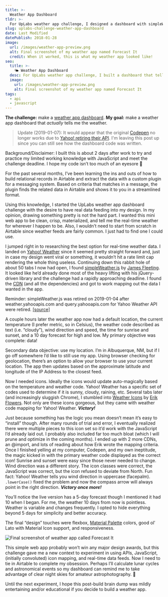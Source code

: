 ```yaml
---
title: >-
  Weather App Dashboard
tldr: >-
  For UpLabs weather app challenge, I designed a dashboard with simpleWeather.js that told the week's forecast.
slug: uplabs-challenge-weather-app-dashboard
date: Last Modified
datePublish: 2018-01-28
image:
  url: /images/weather-app-preview.png
  alt: Final screenshot of my weather app named Forecast It
  credit: When it worked, this is what my weather app looked like!
seo:
  title: >-
    🌤 Weather App Dashboard
  desc: For UpLabs weather app challenge, I built a dashboard that tells me the weather with the legacy Yahoo! API.
  image:
    url: /images/weather-app-preview.png
    alt: Final screenshot of my weather app named Forecast It
tags:
  - api
  - javascript
---
```


**The challenge:** make a [weather app dashboard](https://www.uplabs.com/challenges/weather-app-challenge). **My goal:** make a weather app dashboard that *actually* tells me the weather.

> Update (2019-01-07): It would appear that the original [Codepen](https://codepen.io/m2creates/pen/ypdemZ) no longer works due to [Yahoo! retiring their API](https://github.com/monkeecreate/jquery.simpleWeather/issues/308). I'm leaving this post up since you can still see how the dashboard code was written.

Background/Disclaimer: I built this is about 2 days after work to try and practice my limited working knowledge with JavaScript and meet the challenge deadline. I hope my code isn’t too much of an eyesore 🤗

For the past several months, I’ve been learning the ins and outs of how to build relational records in Airtable and extract the data with a custom plugin for a messaging system. Based on criteria that matches in a message, the plugin finds the related data in Airtable and shows it to you in a streamlined format.

Using this knowledge, I started the UpLabs weather app dashboard challenge with the desire to have real data feeding into my design. In my opinion, drawing something pretty is not the hard part. I wanted this mini web app to be clean, crisp, materialized, and tell me the real-time weather for wherever I happen to be. Also, I wouldn’t need to start from scratch in Airtable since weather feeds are fairly common. I just had to find one I could use.

I jumped right in to researching the best option for real-time weather data. I landed on [Yahoo! Weather](https://developer.yahoo.com/weather/documentation.html) since it seemed pretty straight forward and, just in case my design went viral or something, it wouldn’t hit a rate limit cap rendering the whole thing useless. Continuing down this rabbit hole of about 50 tabs I now had open, I found [simpleWeather.js](https://monkeecreate.github.io/jquery.simpleWeather/) by [James Fleeting](https://twitter.com/fleetingftw). It looked like he’d already done most of the heavy lifting with his jQuery-driven library and the challenge had a rapidly approaching deadline. I found the [CDN](https://cdnjs.com/libraries/jquery.simpleWeather) (and all the dependencies) and got to work mapping out the data I wanted in the app.

Reminder: simpleWeather.js was retired on 2019-01-04 after weather.yahooapis.com and query.yahooapis.com for Yahoo Weather API were retired. [[source]](https://github.com/monkeecreate/jquery.simpleWeather/issues/308)

A couple hours later the weather app now had a default location, the current temperature (I prefer metric, so in Celsius), the weather code described as text (i.e. “cloudy”), wind direction and speed, the time for sunrise and sunset, and a 10 day forecast for high and low. My primary objective was complete: data!

Secondary data objective: use my location. I’m in Albuquerque, NM, but if I go off somewhere I’d like to still use my app. Using browser checking for geolocation, there’s an option to allow your browser to use your current location. The app then updates based on the approximate latitude and longitude of the IP Address to the closest feed.

Now I needed icons. Ideally the icons would update auto-magically based on the temperature and weather code. Yahoo! Weather has a specific set of codes used to determine if it is sunny, cloudy, raining, etc. Several tabs later (and increasingly sluggish Chrome), I stumbled into [Weather Icons](http://erikflowers.github.io/weather-icons/) by [Erik Flowers](https://twitter.com/erik_flowers). Not only are these icons gorgeous, but they came with weather code mapping for Yahoo! Weather. ***Victory!***

Just because something has the logic you mean doesn’t mean it’s easy to “install” though. After many rounds of trial and error, I eventually realized there were multiple pieces to this icon set so it’d work with the JavaScript I’d already laid out. I probably also included far too much bloat (which I will prune and optimize in the coming months). I ended up with 2 more CDNs, an @import, and lots of reading about how Erik wrote the mapping criteria. Once I finished yelling at my computer, Codepen, and my own ineptitude, the magic kicked in with the primary weather code displayed as the correct icon! Sunrise and sunset were easy since those never needed to change. Wind direction was a different story. The icon classes were correct, the JavaScript was correct, but the icon refused to deviate from North. Fun fact: Yahoo! Weather tells you wind direction in uppercase (facepalm). `.lowerCase()` fixed the problem and now the compass arrow will always point in the right direction. ***Victory once more!***

You’ll notice the live version has a 5-day forecast though I mentioned it had 10 when I began. For me, the weather 10 days from now is pointless. Weather is variable and changes frequently. I opted to hide everything beyond 5 days for simplicity and better accuracy.

The final “design” touches were flexbox, [Material Palette](http://materialpalette.com/) colors, good ol’ Lato with Material Icon support, and responsiveness.

![Final screenshot of weather app called Forecast It](/images/weather-app-preview.png "Screenshot of Forecast It")

This simple web app probably won’t win any major design awards, but this challenge gave me a new context to experiment in using APIs, JavaScript, (initially convoluted) icon mapping, and real-time data feeds. Now I need to tie in Airtable to complete my obsession. Perhaps I’ll calculate lunar cycles and astronomical events so my dashboard can remind me to take advantage of clear night skies for amateur astrophotography. 🚀

Until the next experiment, I hope this post-build brain dump was mildly entertaining and/or educational if you decide to build a weather app.
